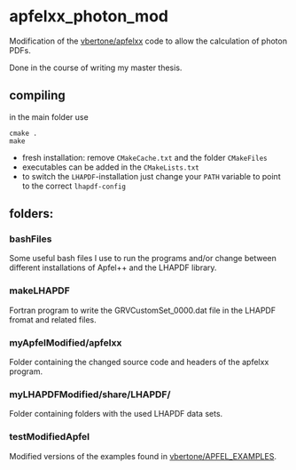 # apfelxx_photon_mod
Modification of the [vbertone/apfelxx](https://github.com/vbertone/apfelxx) code to allow the calculation of photon PDFs.

Done in the course of writing my master thesis.

## compiling
in the main folder use
```
cmake .
make
```
- fresh installation: remove `CMakeCache.txt` and the folder `CMakeFiles`
- executables can be added in the `CMakeLists.txt` 
- to switch the `LHAPDF`-installation just change your `PATH` variable to point to the correct `lhapdf-config`

## folders:

### bashFiles
Some useful bash files I use to run the programs and/or change between different installations of Apfel++ and the LHAPDF library.

### makeLHAPDF
Fortran program to write the GRVCustomSet_0000.dat file in the LHAPDF fromat and related files.

### myApfelModified/apfelxx
Folder containing the changed source code and headers of the apfelxx program.

### myLHAPDFModified/share/LHAPDF/
Folder containing folders with the used LHAPDF data sets.

### testModifiedApfel
Modified versions of the examples found in [vbertone/APFEL_EXAMPLES](https://github.com/vbertone/APFEL_Examples).
